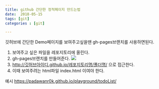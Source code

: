 ```yaml
---
title: github 간단한 정적페이지 만드는법
date:  2018-05-15
tags: [git]
categories : [git]

---
```

깃허브에 간단한 Demo페이지를 보여주고싶을땐 gh-pages브랜치를 사용하면된다.

1. 보여주고 싶은 파일을 레포지토리에 올린다.
2. gh-pages브랜치를 만들어준다.
![](https://padawanr0k.github.io/img/how-to-gh-pages.jpg)
3. http://깃허브아이디.github.io/레포지토리명/폴더명/ 으로 접근한다.
4. 이때 보여주려는 html파일 index.html 이여야 한다.

예시 https://padawanr0k.github.io/playground/todoList/